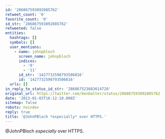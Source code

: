 ```yaml
---
id: '286867593892085762'
retweet_count: '0'
favorite_count: '0'
id_str: '286867593892085762'
retweeted: false
entities:
  hashtags: []
  symbols: []
  user_mentions:
    - name: johnpbloch
      screen_name: johnpbloch
      indices:
        - '0'
        - '11'
      id_str: '1427732598793506816'
      id: '1427732598793506816'
  urls: []
in_reply_to_status_id_str: '286867523683614720'
original_url: https://twitter.com/benbalter/status/286867593892085762
date: '2013-01-03T16:12:18.000Z'
sitemap: false
robots: noindex
reply: true
title: '@JohnPBloch *especially* over HTTPS.'
---
```


@JohnPBloch *especially* over HTTPS.